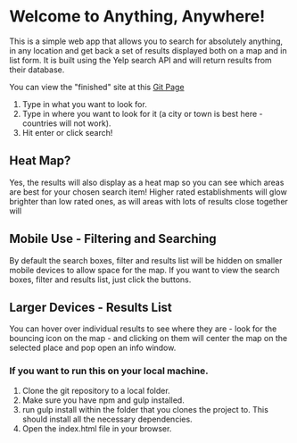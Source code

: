 # Welcome to Anything, Anywhere!

This is a simple web app that allows you to search for absolutely anything, in any location and get back a set of
results displayed both on a map and in list form. It is built using the Yelp search API and will return results from their database.

You can view the "finished" site at this [Git Page](https://observermoment.github.io/anyfood-anywhere/)

1. Type in what you want to look for.
2. Type in where you want to look for it (a city or town is best here - countries will not work).
3. Hit enter or click search!

## Heat Map?

Yes, the results will also display as a heat map so you can see which areas are best for your chosen search item! Higher rated establishments will glow brighter than low rated ones,
as will areas with lots of results close together will

## Mobile Use - Filtering and Searching

By default the search boxes, filter and results list will be hidden on smaller mobile devices to allow space for the map. If you want to view the search boxes, filter and results list, just click the buttons.

## Larger Devices - Results List

You can hover over individual results to see where they are - look for the bouncing icon on the map - and clicking on them will center the map on the selected place and pop open an info window.

### If you want to run this on your local machine.

1. Clone the git repository to a local folder.
2. Make sure you have npm and gulp installed.
3. run gulp install within the folder that you clones the project to. This should install all the necessary dependencies.
4. Open the index.html file in your browser.
